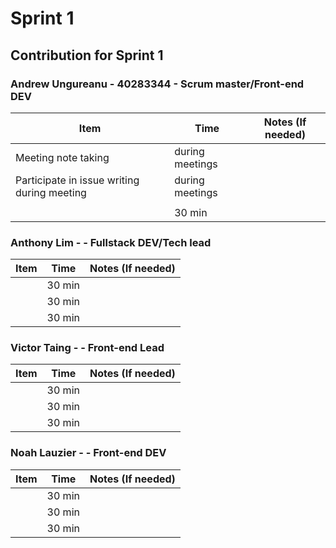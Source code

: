 # Sprint 1
## Contribution for Sprint 1

### Andrew Ungureanu - 40283344 - Scrum master/Front-end DEV
| Item                        | Time      | Notes (If needed)                                               |
|-----------------------------|-----------|------------------------------------------------------------------|
| Meeting note taking         | during meetings |                |
| Participate in issue writing during meeting | during meetings |  |
||  |                                             |
|  | 30 min |                                             |


### Anthony Lim - - Fullstack DEV/Tech lead
| Item                        | Time      | Notes (If needed)                                               |
|-----------------------------|-----------|------------------------------------------------------------------|
|  | 30 min |                                             |
|  | 30 min |                                             |
|  | 30 min |                                             |



### Victor Taing  -  - Front-end Lead
| Item                        | Time      | Notes (If needed)                                               |
|-----------------------------|-----------|------------------------------------------------------------------|
|  | 30 min |                                             |
|  | 30 min |                                             |
|  | 30 min |                                             |


### Noah Lauzier -  - Front-end DEV
| Item                        | Time      | Notes (If needed)                                               |
|-----------------------------|-----------|------------------------------------------------------------------|
|  | 30 min |                                             |
|  | 30 min |                                             |
|  | 30 min |                                             |



